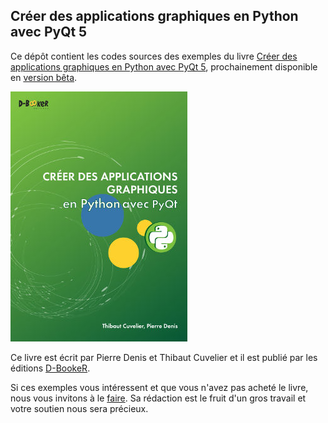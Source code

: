 ## Créer des applications graphiques en Python avec PyQt 5
Ce dépôt contient les codes sources des exemples du livre [Créer des applications graphiques en Python avec PyQt 5](http://www.d-booker.fr/qt-python/376-creer-des-applications-graphiques-en-python-avec-pyqt.html), prochainement disponible en [version bêta](http://www.d-booker.fr/content/48-version-beta).


![Couverture du livre](qt-python-couv_github.jpg)

Ce livre est écrit par Pierre Denis et Thibaut Cuvelier
et il est publié par les éditions [D-BookeR](http://www.d-booker.fr).

Si ces exemples vous intéressent et que vous n'avez pas acheté le livre, nous vous invitons à le [faire](http://www.d-booker.fr/qt-python/376-creer-des-applications-graphiques-en-python-avec-pyqt.html). Sa rédaction est le fruit d'un gros travail et votre soutien nous sera précieux.
